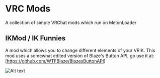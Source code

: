 # VRC Mods
A collection of simple VRChat mods which run on MelonLoader

## IKMod / IK Funnies
A mod which allows you to change different elements of your VRIK.
This mod uses a somewhat edited version of Blaze's Button API, go use it at: [https://github.com/WTFBlaze/BlazesButtonAPI]

![Alt text](https://i.imgur.com/EbbnZtk.png "Image of the mod")
